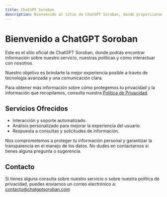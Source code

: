```yaml
---
title: ChatGPT Soroban
description: Bienvenido al sitio de ChatGPT Soroban, donde proporcionamos información sobre nuestras políticas y servicios.
---
```


# Bienvenido a ChatGPT Soroban

Este es el sitio oficial de ChatGPT Soroban, donde podrás encontrar información sobre nuestro servicio, nuestras políticas y cómo interactuar con nosotros.

Nuestro objetivo es brindarte la mejor experiencia posible a través de tecnología avanzada y una comunicación clara.

Para obtener más información sobre cómo protegemos tu privacidad y la información que recopilamos, consulta nuestra [Política de Privacidad](privacy.html).

## Servicios Ofrecidos

- Interacción y soporte automatizado.
- Análisis personalizado para mejorar la experiencia del usuario.
- Respuesta a consultas y solicitudes de información.

Nos comprometemos a proteger tu información personal y garantizar la transparencia en el manejo de los datos. No dudes en contactarnos si tienes alguna pregunta o sugerencia.

## Contacto

Si tienes alguna consulta sobre nuestro servicio o sobre nuestra política de privacidad, puedes enviarnos un correo electrónico a: contacto@chatgptsoroban.com
